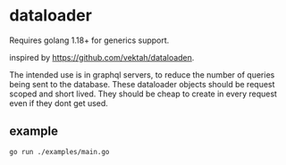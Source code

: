 # dataloader

Requires golang 1.18+ for generics support.

inspired by https://github.com/vektah/dataloaden.

The intended use is in graphql servers, to reduce the number of queries being sent to the database. These dataloader objects should be request scoped and short lived. They should be cheap to create in every request even if they dont get used.

## example

```
go run ./examples/main.go
```

